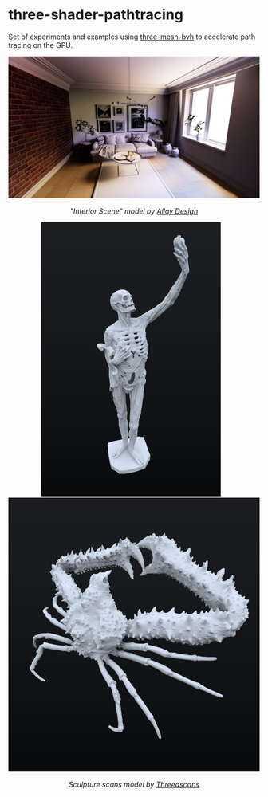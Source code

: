 # three-shader-pathtracing

Set of experiments and examples using [three-mesh-bvh](https://github.com/gkjohnson/three-mesh-bvh) to accelerate path tracing on the GPU.

<img src="./docs/interior-scene-cropped.png" />

<p align="center">
<i>"Interior Scene" model by <a href="https://sketchfab.com/3d-models/interior-scene-45ddbbc4c2dc4f8ca9ed99da9a78326a">Allay Design</a></i>
</p>

<p align="center">
<img src="./docs/statue.jpg" height="550px" />&nbsp;&nbsp;&nbsp;<img src="./docs/crab.jpg" height="550px" />
</p>

<p align="center">
<i>Sculpture scans model by <a href="https://threedscans.com">Threedscans</a></i>
</p>
